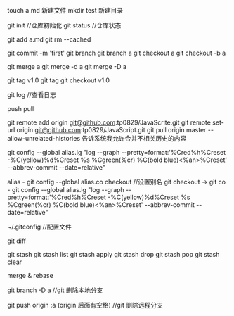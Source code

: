 touch a.md  新建文件
mkdir test  新建目录

git init    //仓库初始化
git status  //仓库状态

git add a.md
git rm --cached <file>

git commit -m 'first'
git branch
git branch a
git checkout a
git checkout -b a

git merge a
git merge -d a
git merge -D a




git tag v1.0
git tag
git checkout v1.0

git log //查看日志

push
pull


git remote add origin git@github.com:tp0829/JavaScrite.git
git remote set-url origin git@github.com:tp0829/JavaScript.git
git pull origin master --allow-unrelated-histories 告诉系统我允许合并不相关历史的内容

git config --global alias.lg "log --graph --pretty=format:'%Cred%h%Creset -%C(yellow)%d%Creset %s %Cgreen(%cr) %C(bold blue)<%an>%Creset' --abbrev-commit --date=relative"



alias
    - git config --global alias.co checkout  //设置别名 git checkout -> git co
    - git config --global alias.lg "log --graph --pretty=format:'%Cred%h%Creset -%C(yellow)%d%Creset %s %Cgreen(%cr) %C(bold blue)<%an>%Creset' --abbrev-commit --date=relative"

~/.gitconfig //配置文件

git diff

git stash
    git stash list
    git stash apply
    git stash drop
    git stash pop
    git stash clear

merge & rebase


git branch -D a    //git 删除本地分支

git push origin :a  (origin 后面有空格) //git 删除远程分支